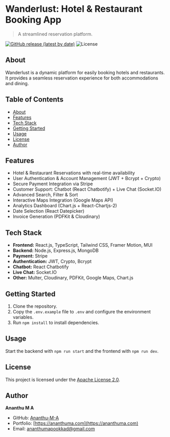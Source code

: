 # Wanderlust: Hotel & Restaurant Booking App

> A streamlined reservation platform.

[![GitHub release (latest by date)](https://img.shields.io/github/v/release/Ananthu-M-A/Wanderlust-Hotel-Booking-WebApp-MERN)](https://github.com/Ananthu-M-A/Wanderlust-Hotel-Booking-WebApp-MERN/releases) ![License](https://img.shields.io/badge/License-Apache_2.0-blue.svg) 

## About

Wanderlust is a dynamic platform for easily booking hotels and restaurants.  It provides a seamless reservation experience for both accommodations and dining.

## Table of Contents

- [About](#about)
- [Features](#features)
- [Tech Stack](#tech-stack)
- [Getting Started](#getting-started)
- [Usage](#usage)
- [License](#license)
- [Author](#author)

## Features

- Hotel & Restaurant Reservations with real-time availability
- User Authentication & Account Management (JWT + Bcrypt + Crypto)
- Secure Payment Integration via Stripe
- Customer Support: Chatbot (React Chatbotify) + Live Chat (Socket.IO)
- Advanced Search, Filter & Sort
- Interactive Maps Integration (Google Maps API)
- Analytics Dashboard (Chart.js + React-Chartjs-2)
- Date Selection (React Datepicker)
- Invoice Generation (PDFKit & Cloudinary)

## Tech Stack

- **Frontend:** React.js, TypeScript, Tailwind CSS, Framer Motion, MUI
- **Backend:** Node.js, Express.js, MongoDB
- **Payment:** Stripe
- **Authentication:** JWT, Crypto, Bcrypt
- **Chatbot:** React Chatbotify
- **Live Chat:** Socket.IO
- **Other:** Multer, Cloudinary, PDFKit, Google Maps, Chart.js

## Getting Started

1. Clone the repository.
2. Copy the `.env.example` file to `.env` and configure the environment variables.
3. Run `npm install` to install dependencies.


## Usage

Start the backend with `npm run start` and the frontend with `npm run dev`.

## License

This project is licensed under the [Apache License 2.0](LICENSE).

## Author

**Ananthu M A**

- GitHub: [Ananthu-M-A](https://github.com/Ananthu-M-A)
- Portfolio: [https://ananthuma.com](https://ananthuma.com)
- Email: ananthumapookkad@gmail.com

